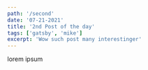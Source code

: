 ```yaml
---
path: '/second'
date: '07-21-2021'
title: '2nd Post of the day'
tags: ['gatsby', 'mike']
excerpt: 'Wow such post many interestinger'
---
```


lorem ipsum